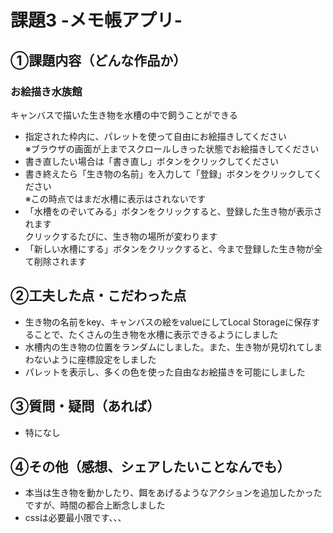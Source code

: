 # 課題3 -メモ帳アプリ-

## ①課題内容（どんな作品か）
### お絵描き水族館
 キャンバスで描いた生き物を水槽の中で飼うことができる
- 指定された枠内に、パレットを使って自由にお絵描きしてください  
※ブラウザの画面が上までスクロールしきった状態でお絵描きしてください
- 書き直したい場合は「書き直し」ボタンをクリックしてください
- 書き終えたら「生き物の名前」を入力して「登録」ボタンをクリックしてください  
※この時点ではまだ水槽に表示はされないです
- 「水槽をのぞいてみる」ボタンをクリックすると、登録した生き物が表示されます  
クリックするたびに、生き物の場所が変わります
- 「新しい水槽にする」ボタンをクリックすると、今まで登録した生き物が全て削除されます

## ②工夫した点・こだわった点
-  生き物の名前をkey、キャンバスの絵をvalueにしてLocal Storageに保存することで、たくさんの生き物を水槽に表示できるようにしました
-  水槽内の生き物の位置をランダムにしました。また、生き物が見切れてしまわないように座標設定をしました
-  パレットを表示し、多くの色を使った自由なお絵描きを可能にしました

## ③質問・疑問（あれば）
- 特になし

## ④その他（感想、シェアしたいことなんでも）
- 本当は生き物を動かしたり、餌をあげるようなアクションを追加したかったですが、時間の都合上断念しました
- cssは必要最小限です、、、
